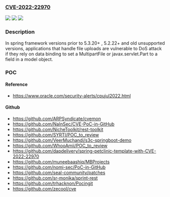 ### [CVE-2022-22970](https://cve.mitre.org/cgi-bin/cvename.cgi?name=CVE-2022-22970)
![](https://img.shields.io/static/v1?label=Product&message=Spring%20Framework&color=blue)
![](https://img.shields.io/static/v1?label=Version&message=n%2Fa&color=blue)
![](https://img.shields.io/static/v1?label=Vulnerability&message=CWE-770%3A%20Allocation%20of%20Resources%20Without%20Limits%20or%20Throttling&color=brighgreen)

### Description

In spring framework versions prior to 5.3.20+ , 5.2.22+ and old unsupported versions, applications that handle file uploads are vulnerable to DoS attack if they rely on data binding to set a MultipartFile or javax.servlet.Part to a field in a model object.

### POC

#### Reference
- https://www.oracle.com/security-alerts/cpujul2022.html

#### Github
- https://github.com/ARPSyndicate/cvemon
- https://github.com/NaInSec/CVE-PoC-in-GitHub
- https://github.com/NicheToolkit/rest-toolkit
- https://github.com/SYRTI/POC_to_review
- https://github.com/VeerMuchandi/s3c-springboot-demo
- https://github.com/WhooAmii/POC_to_review
- https://github.com/dapdelivery/spring-petclinic-template-with-CVE-2022-22970
- https://github.com/muneebaashiq/MBProjects
- https://github.com/nomi-sec/PoC-in-GitHub
- https://github.com/seal-community/patches
- https://github.com/sr-monika/sprint-rest
- https://github.com/trhacknon/Pocingit
- https://github.com/zecool/cve

